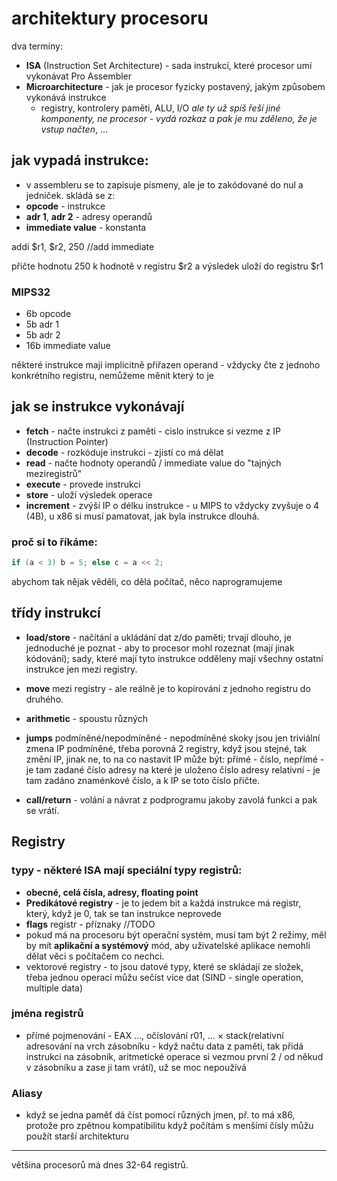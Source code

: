 # architektury procesoru

dva termíny:
- **ISA** (Instruction Set Architecture) - sada instrukcí, které procesor umí vykonávat Pro Assembler
- **Microarchitecture** - jak je procesor fyzicky postavený, jakým způsobem vykonává instrukce
    - registry, kontrolery paměti, ALU, I/O *ale ty už spíš řeší jiné komponenty, ne procesor - vydá rozkaz a pak je mu zděleno, že je vstup načten*, ...

## jak vypadá instrukce:
- v assembleru se to zapisuje písmeny, ale je to zakódované do nul a jedniček.
skládá se z:
- **opcode** - instrukce
- **adr 1**, **adr 2** - adresy operandů
- **immediate value** - konstanta

addi $r1, $r2, 250      //add immediate

přičte hodnotu 250 k hodnotě v registru $r2 a výsledek uloží do registru $r1

### MIPS32
- 6b opcode
- 5b adr 1
- 5b adr 2
- 16b immediate value

některé instrukce mají implicitně přiřazen operand - vždycky čte z jednoho konkrétního registru, nemůžeme měnit který to je

## jak se instrukce vykonávají
- **fetch** - načte instrukci z paměti - cislo instrukce si vezme z IP (Instruction Pointer) 
- **decode** - rozkóduje instrukci - zjistí co má dělat
- **read** - načte hodnoty operandů / immediate value do "tajných meziregistrů"
- **execute** - provede instrukci
- **store** - uloží výsledek operace
- **increment** - zvýší IP o délku instrukce - u MIPS to vždycky zvyšuje o 4 (4B), u x86 si musí pamatovat, jak byla instrukce dlouhá.

### proč si to říkáme:

```	cpp
if (a < 3) b = 5; else c = a << 2;
```
abychom tak nějak věděli, co dělá počítač, něco naprogramujeme

 ## třídy instrukcí

 - **load/store** - načítání a ukládání dat z/do paměti; trvají dlouho, je jednoduché je poznat - aby to procesor mohl rozeznat (mají jinak kódování); sady, které mají tyto instrukce odděleny mají všechny ostatní instrukce jen mezi registry.

 - **move** mezi registry - ale reálně je to kopírování z jednoho registru do druhého.
 - **arithmetic** - spoustu různých 
 - **jumps** podmíněné/nepodmíněné - nepodmíněné skoky jsou jen triviální zmena IP
 podmíněné, třeba porovná 2 registry, když jsou stejné, tak změní IP, jinak ne, to na co nastavit IP může být: přímé - číslo, 
 nepřímé - je tam zadané číslo adresy na které je uloženo číslo adresy
 relativní - je tam zadáno znaménkové číslo, a k IP se toto číslo přičte.
 - **call/return** - volání a návrat z podprogramu jakoby zavolá funkci a pak se vrátí.

 ## Registry
 ### typy - některé ISA mají speciální typy registrů:
 - **obecné, celá čísla, adresy, floating point**
 - **Predikátové registry** - je to jedem bit a každá instrukce má registr, který, když je 0, tak se tan instrukce neprovede
 - **flags** registr - příznaky //TODO
 - pokud má na procesoru být operační systém, musí tam být 2 režimy, měl by mít **aplikační a systémový** mód, aby uživatelské aplikace nemohli dělat věci s počítačem co nechci.
 - vektorové registry - to jsou datové typy, které se skládají ze složek, třeba jednou operací můžu sečíst více dat (SIND - single operation, multiple data)
 ### jména registrů
 - přímé pojmenování - EAX ..., očíslování r01, ... × stack(relativní adresování na vrch zásobníku - když načtu data z paměti, tak přidá instrukci na zásobník, aritmetické operace si vezmou první 2 / od někud v zásobníku a zase ji tam vrátí), už se moc nepoužívá
 ### Aliasy 
 - když se jedna paměť dá číst pomocí různých jmen, př. to má x86, protože pro zpětnou kompatibilitu když počítám s menšími čísly můžu použít starší architekturu

 ---
 většina procesorů má dnes 32-64 registrů.